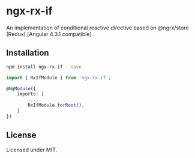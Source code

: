 # ngx-rx-if

An implementation of conditional reactive directive based on @ngrx/store (Redux) [Angular 4.3.1 compatible].

## Installation

```sh
npm install ngx-rx-if --save
```

```typescript
import { RxIfModule } from 'ngx-rx-if';

@NgModule({
    imports: [
        ...,
        RxIfModule.forRoot(),
    ]
})
```

## License

Licensed under MIT.